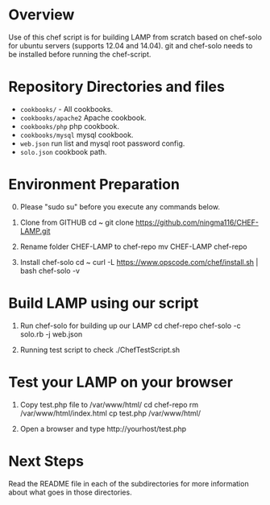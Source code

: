 Overview
==========

Use of this chef script is for building LAMP from scratch based on chef-solo for ubuntu servers (supports 12.04 and 14.04). git and chef-solo needs to be installed before running the chef-script.


Repository Directories and files
======================

* `cookbooks/` - All cookbooks.
* `cookbooks/apache2` Apache cookbook.
* `cookbooks/php` php cookbook.
* `cookbooks/mysql` mysql cookbook.
* `web.json` run list and mysql root password config.
* `solo.json` cookbook path.

Environment Preparation 
=============

0. Please "sudo su" before you execute any commands below. 

1. Clone from GITHUB
cd ~
git clone https://github.com/ningma116/CHEF-LAMP.git

2. Rename folder CHEF-LAMP to chef-repo
mv CHEF-LAMP chef-repo

3. Install chef-solo
cd ~
curl -L https://www.opscode.com/chef/install.sh | bash
chef-solo -v

Build LAMP using our script
=============

1. Run chef-solo for building up our LAMP
cd chef-repo
chef-solo -c solo.rb -j web.json

2. Running test script to check
./ChefTestScript.sh

Test your LAMP on your browser
=============

1. Copy test.php file to /var/www/html/
cd chef-repo
rm /var/www/html/index.html
cp test.php /var/www/html/

2. Open a browser and type http://yourhost/test.php


Next Steps
==========

Read the README file in each of the subdirectories for more information about what goes in those directories.
